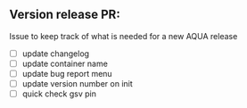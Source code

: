 ## Version release PR:

Issue to keep track of what is needed for a new AQUA release

- [ ] update changelog
- [ ] update container name
- [ ] update bug report menu
- [ ] update version number on init
- [ ] quick check gsv pin

